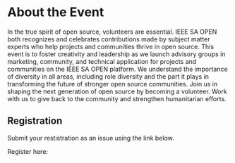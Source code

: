 # About the Event
In the true spirit of open source, volunteers are essential. IEEE SA OPEN both recognizes and celebrates contributions made by subject matter experts who help projects and communities thrive in open source. This event is to foster creativity and leadership as we launch advisory groups in marketing, community, and technical application for projects and communities on the IEEE SA OPEN platform. We understand the importance of diversity in all areas, including role diversity and the part it plays in transforming the future of stronger open source communities. Join us in shaping the next generation of open source by becoming a volunteer. Work with us to give back to the community and strengthen humanitarian efforts.

## Registration
Submit your restistration as an issue using the link below.

Register here: 